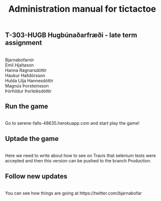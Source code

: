 ﻿---
layout: admin
title: "Administration manual for tictactoe"
---
## T-303-HUGB Hugbúnaðarfræði  -  late term assignment ######
</br>
Bjarnabofarnir</br>
Emil Hjaltason</br>
Hanna Ragnarsdóttir</br>
Haukur Halldórsson</br>
Hulda Lilja Hannesdóttir</br>
Magnús Þorsteinsson</br>
Þórhildur Þorleiksdóttir</br>

## Run the game ######
</br>
Go to serene-falls-48635.herokuapp.com and start play the game! </br>

## Uptade the game ######
</br>
Here we need to write about how to see on Travis that selenium tests were</break>
accepted and then this version can be pushed to the branch Production.

## Follow new updates ######
</br>
You can see how things are going at https://twitter.com/bjarnabofar
